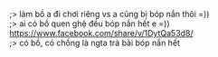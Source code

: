 ;> làm bồ a đi chơi riêng vs a cũng bị bóp nắn thôi =))<br>
;> ai có bồ quen ghệ đều bóp nắn hết e =))<br>
https://www.facebook.com/share/v/1DytQa53d8/<br>
;> có bồ, có chồng là ngta trả bài bóp nắn hết
